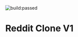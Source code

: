 <img src="https://travis-ci.org/jonathanlie94/reddit-clone-v1.svg?branch=master" alt="build:passed">

# Reddit Clone V1
